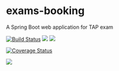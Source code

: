 # exams-booking
  A Spring Boot web application for TAP exam
  
  [![Build Status](https://travis-ci.org/gabrielemannocci/exams-booking.svg?branch=master)](https://travis-ci.org/gabrielemannocci/exams-booking)
  <a href="https://sonarcloud.io/dashboard/index/edu.unifi.tap:examsbooking"><img src="https://sonarcloud.io/api/badges/gate?key=edu.unifi.tap:examsbooking"/></a>
<a href="https://sonarcloud.io/dashboard/index/edu.unifi.tap:examsbooking"><img src="https://sonarcloud.io/api/badges/measure?key=edu.unifi.tap:examsbooking&metric=new_security_rating"/></a>
    
<a href='https://coveralls.io/github/gabrielemannocci/exams-booking?branch=master'><img src='https://coveralls.io/repos/github/gabrielemannocci/exams-booking/badge.svg?branch=master' alt='Coverage Status' /></a>

<a href="https://sonarcloud.io/dashboard/index/com.qualinsight.plugins.sonarqube:qualinsight-plugins-sonarqube-badges"><img src="https://sonarcloud.io/api/badges/measure?key=edu.unifi.tap:examsbooking&metric=coverage"/></a>

